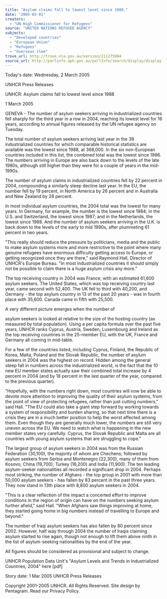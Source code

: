 ```yaml
---
title: "Asylum claims fall to lowest level since 1988."
date: "2005-03-01"
creators:
  - "UN High Commissioner for Refugees"
source: "UNITED NATIONS REFUGEE AGENCY"
subjects:
  - "Developed countries"
  - "European Union"
  - "Refugees"
  - "Overseas item"
trove_url: http://trove.nla.gov.au/version/211275904
source_url: http://parlinfo.aph.gov.au/parlInfo/search/display/display.w3p;query=Id%3A%22media/pressrel/HOCF6%22
---
```


 

 

 

 

  Today's date: Wednesday, 2 March 2005 

 UNHCR Press Releases

 UNHCR: Asylum claims fall to lowest level  since 1988 

 1 March 2005

 GENEVA - The number of asylum seekers arriving in  industrialized countries fell sharply for the third year in a  row in 2004, reaching its lowest level for 16 years,  according to annual figures released by the UN refugee  agency on Tuesday.

 The total number of asylum seekers arriving last year in  the 38 industrialized countries for which comparable  historical statistics are available was the lowest since  1988, at 368,000. In the six non-European countries  included in this list, the combined total was the lowest  since 1986. The numbers arriving in Europe are also  back down to the levels of the late 1980s, although still  higher than they were for a couple of years in the mid-1990s.

 The number of asylum claims in industrialized countries  fell by 22 percent in 2004, compounding a similarly steep  decline last year. In the EU, the number fell by 19  percent, in North America by 26 percent and in Australia  and New Zealand by 28 percent.

 In most individual asylum countries, the 2004 total was  the lowest for many years. In Germany, for example, the  number is the lowest since 1984; in the U.S. and  Switzerland, the lowest since 1987; and in the  Netherlands, the lowest since 1988. And the number of  asylum seekers arriving in the U.K. is back down to the  levels of the early to mid 1990s, after plummeting 61  percent in two years.

 "This really should reduce the pressure by politicians,  media and the public to make asylum systems more and  more restrictive to the point where many genuine  refugees have enormous difficulty getting access to  Europe, or getting recognized once they are there," said  Raymond Hall, Director of UNHCR's Europe Bureau. "In  most industrialized countries it should simply not be  possible to claim there is a huge asylum crisis any  more."

 The top receiving country in 2004 was France, with an  estimated 61,600 asylum seekers. The United States,  which was top receiving country last year, came second  with 52,400. The UK fell to third with 40,200, and  Germany - the top asylum country in 13 of the past 20  years - was in fourth place with 35,600. Canada came in  fifth with 25,500.

 A very different picture emerges when the number of 

 asylum seekers is looked at relative to the size of the  hosting country (as measured by total population). Using  a per capita formula over the past five years, UNHCR  ranks Cyprus, Austria, Sweden, Luxembourg and Ireland  as the top receiving countries in the 25-member EU, with  the UK, France and Germany all coming in mid-table.

 For a few of the countries listed, including Cyprus,  Finland, the Republic of Korea, Malta, Poland and the  Slovak Republic, the number of asylum seekers in 2004  was the highest on record. Hidden among the general  steep fall in numbers across the industrialized world, is  the fact that the 10 new EU member states actually saw  their combined total increase by 4 percent in 2004 (and  by 18 percent in the last quarter of the year, compared  to the previous quarter).

 "Hopefully, with the numbers right down, most countries  will now be able to devote more attention to improving  the quality of their asylum systems, from the point of  view of protecting refugees, rather than just cutting  numbers," said Hall. "The EU could also take a giant step  forward by working towards a system of responsibility  and burden sharing, so that next time there is a crisis  they are in a much better position to help the worst  affected among them. Even though they are generally  much lower, the numbers are still very uneven across  the EU. We need to watch what is happening in the new  member states very carefully. Cyprus, the Slovak  Republic and Malta are all countries with young asylum  systems that are struggling to cope."

 The largest group of asylum seekers in 2004 was from  the Russian Federation (30,100), the majority of whom  are Chechens; followed by asylum seekers from Serbia  and Montenegro (22,300), many of them from Kosovo;  China (19,700); Turkey (16,200) and India (11,900).  The ten leading asylum-seeker nationalities all recorded  a significant drop in 2004. Perhaps most striking, the  number of Afghans - the top group in 2001 with more  than 50,000 asylum seekers - has fallen by 83 percent in  the past three years. They now stand in 13th place with  8,800 asylum seekers in 2004.

 "This is a clear reflection of the impact a concerted effort  to improve conditions in the region of origin can have on  the numbers seeking asylum further afield," said Hall.  "When Afghans saw things improving at home, they  started going home in big numbers instead of travelling  to Europe and beyond."

 The number of Iraqi asylum seekers has also fallen by 80  percent since 2002. However, half way through 2004 the  number of Iraqis claiming asylum started to rise again,  though not enough to lift them above ninth in the list of  asylum-seeking nationalities by the end of the year.

 All figures should be considered as provisional and  subject to change. 

 UNHCR Population Data Unit's "Asylum Levels and  Trends in Industrialized Countries, 2004" here [pdf]

 Story date: 1 Mar 2005 UNHCR Press Releases

 Copyright 2001-2005 UNHCR. All Rights Reserved. Site design by Pentagram. Read our Privacy Policy. 

